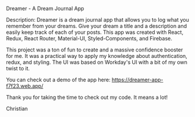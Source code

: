 Dreamer - A Dream Journal App

Description: Dreamer is a dream journal app that allows you to log what you remember from your dreams. Give your dream a title and a description and easily keep track of each of your posts. This app was created with React, Redux, React Router, Material-UI, Styled-Components, and Firebase.

This project was a ton of fun to create and a massive confidence booster for me. It was a practical way to apply my knowledge about authentication, redux, and styling. The UI was based on Workday's UI with a bit of my own twist to it. 

You can check out a demo of the app here: https://dreamer-app-f7f23.web.app/

Thank you for taking the time to check out my code. It means a lot!

Christian
